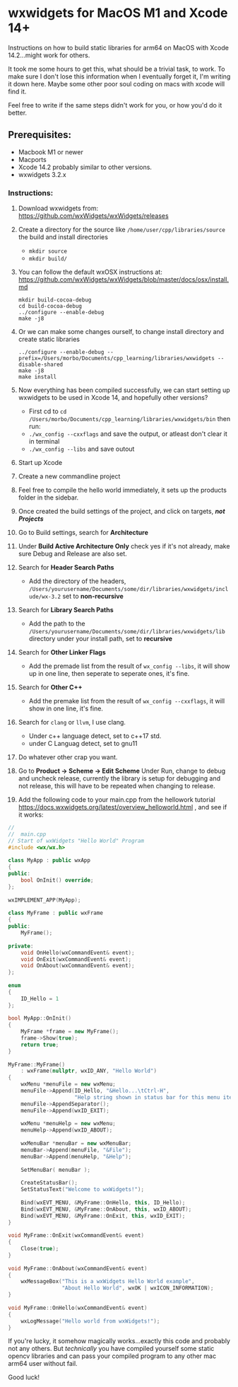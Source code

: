 # wxwidgets for MacOS M1 and Xcode 14+
Instructions on how to build static libraries for arm64 on MacOS with Xcode 14.2...might work for others.


It took me some hours to get this, what should be a trivial task, to work. To make sure I don't lose this information when I eventually forget it, I'm writing it down here. Maybe some other poor soul coding on macs with xcode will find it.

Feel free to write if the same steps didn't work for you, or how you'd do it better.

## Prerequisites:
- Macbook M1 or newer
- Macports
- Xcode 14.2 probably similar to other versions.
- wxwidgets 3.2.x

### Instructions:
1. Download wxwidgets from: https://github.com/wxWidgets/wxWidgets/releases
  
2. Create a directory for the source like `/home/user/cpp/libraries/source` the build and install directories
   - `mkdir source`
   - `mkdir build/`
     
3. You can follow the default wxOSX instructions at: https://github.com/wxWidgets/wxWidgets/blob/master/docs/osx/install.md
   ```
   mkdir build-cocoa-debug
   cd build-cocoa-debug
   ../configure --enable-debug
   make -j8
   ```
4. Or we can make some changes ourself, to change install directory and create static libraries
   ```
   ../configure --enable-debug --prefix=/Users/morbo/Documents/cpp_learning/libraries/wxwidgets --disable-shared
   make -j8
   make install
   ```
6. Now everything has been compiled successfully, we can start setting up wxwidgets to be used in Xcode 14, and hopefully other versions?
   - First cd to `cd /Users/morbo/Documents/cpp_learning/libraries/wxwidgets/bin` then run:
   - `./wx_config --cxxflags` and save the output, or atleast don't clear it in terminal
   - `./wx_config --libs` and save outout

8. Start up Xcode
9. Create a new commandline project
10. Feel free to compile the hello world immediately, it sets up the products folder in the sidebar. 
11. Once created the build settings of the project, and click on targets, ***not Projects***
12. Go to Build settings, search for **Architecture**
13. Under **Build Active Architecture Only** check yes if it's not already, make sure Debug and Release are also set.
14. Search for **Header Search Paths**
    - Add the directory of the headers, `/Users/yourusername/Documents/some/dir/libraries/wxwidgets/include/wx-3.2` set to **non-recursive**
15. Search for **Library Search Paths**
    - Add the path to the `/Users/yourusername/Documents/some/dir/libraries/wxwidgets/lib` directory under your install path, set to **recursive**
16. Search for **Other Linker Flags**
    - Add the premade list from the result of `wx_config --libs`, it will show up in one line, then seperate to seperate ones, it's fine.
17. Search for **Other C++**
    - Add the premake list from the result of `wx_config --cxxflags`, it will show in one line, it's fine. 
17. Search for `clang` or `llvm`, I use clang.
    - Under c++ language detect, set to c++17 std.
    - under C Languag detect, set to gnu11
18. Do whatever other crap you want.
19. Go to **Product -> Scheme -> Edit Scheme** Under Run, change to debug and uncheck release, currently the library is setup for debugging and not release, this will have to be repeated when changing to release.
20. Add the following code to your main.cpp from the hellowork tutorial https://docs.wxwidgets.org/latest/overview_helloworld.html , and see if it works:
```c++
//
//  main.cpp
// Start of wxWidgets "Hello World" Program
#include <wx/wx.h>
 
class MyApp : public wxApp
{
public:
    bool OnInit() override;
};
 
wxIMPLEMENT_APP(MyApp);
 
class MyFrame : public wxFrame
{
public:
    MyFrame();
 
private:
    void OnHello(wxCommandEvent& event);
    void OnExit(wxCommandEvent& event);
    void OnAbout(wxCommandEvent& event);
};
 
enum
{
    ID_Hello = 1
};
 
bool MyApp::OnInit()
{
    MyFrame *frame = new MyFrame();
    frame->Show(true);
    return true;
}
 
MyFrame::MyFrame()
    : wxFrame(nullptr, wxID_ANY, "Hello World")
{
    wxMenu *menuFile = new wxMenu;
    menuFile->Append(ID_Hello, "&Hello...\tCtrl-H",
                     "Help string shown in status bar for this menu item");
    menuFile->AppendSeparator();
    menuFile->Append(wxID_EXIT);
 
    wxMenu *menuHelp = new wxMenu;
    menuHelp->Append(wxID_ABOUT);
 
    wxMenuBar *menuBar = new wxMenuBar;
    menuBar->Append(menuFile, "&File");
    menuBar->Append(menuHelp, "&Help");
 
    SetMenuBar( menuBar );
 
    CreateStatusBar();
    SetStatusText("Welcome to wxWidgets!");
 
    Bind(wxEVT_MENU, &MyFrame::OnHello, this, ID_Hello);
    Bind(wxEVT_MENU, &MyFrame::OnAbout, this, wxID_ABOUT);
    Bind(wxEVT_MENU, &MyFrame::OnExit, this, wxID_EXIT);
}
 
void MyFrame::OnExit(wxCommandEvent& event)
{
    Close(true);
}
 
void MyFrame::OnAbout(wxCommandEvent& event)
{
    wxMessageBox("This is a wxWidgets Hello World example",
                 "About Hello World", wxOK | wxICON_INFORMATION);
}
 
void MyFrame::OnHello(wxCommandEvent& event)
{
    wxLogMessage("Hello world from wxWidgets!");
}
```
If you're lucky, it somehow magically works...exactly this code and probably not any others. But _technically_ you have compiled yourself some static opencv libraries and can pass your compiled program to any other mac arm64 user without fail.

Good luck!
     
